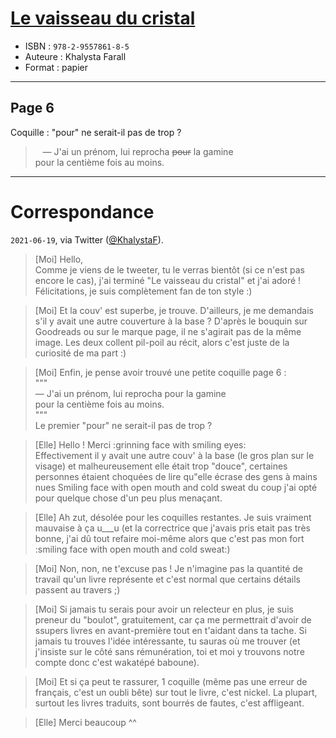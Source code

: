 # [Le vaisseau du cristal](https://www.goodreads.com/book/show/30348105-le-vaisseau-du-cristal)
- ISBN : `978-2-9557861-8-5`
- Auteure : Khalysta Farall
- Format : papier

---

## Page 6

Coquille : "pour" ne serait-il pas de trop ?

> &nbsp;&nbsp; &mdash; J'ai un prénom, lui reprocha ~~pour~~ la gamine<br>
> pour la centième fois au moins.

---

# Correspondance

`2021-06-19`, via Twitter ([@KhalystaF](https://twitter.com/KhalystaF)).

> [Moi] Hello,<br>
> Comme je viens de le tweeter, tu le verras bientôt (si ce n'est pas encore le cas), j'ai terminé "Le vaisseau du cristal" et j'ai adoré ! Félicitations, je suis complètement fan de ton style :)

> [Moi] Et la couv' est superbe, je trouve. D'ailleurs, je me demandais s'il y avait une autre couverture à la base ? D'après le bouquin sur Goodreads ou sur le marque page, il ne s'agirait pas de la même image. Les deux collent pil-poil au récit, alors c'est juste de la curiosité de ma part :)

> [Moi] Enfin, je pense avoir trouvé une petite coquille page 6 :<br>
> """<br>
>  — J'ai un prénom, lui reprocha pour la gamine<br>
> pour la centième fois au moins.<br>
> """<br>
> Le premier "pour" ne serait-il pas de trop ?

> [Elle] Hello ! Merci :grinning face with smiling eyes:<br>
> Effectivement il y avait une autre couv' à la base (le gros plan sur le visage) et malheureusement elle était trop "douce", certaines personnes étaient choquées de lire qu"elle écrase des gens à mains nues Smiling face with open mouth and cold sweat du coup j'ai opté pour quelque chose d'un peu plus menaçant.

> [Elle] Ah zut, désolée pour les coquilles restantes. Je suis vraiment mauvaise à ça u\_\_\_u (et la correctrice que j'avais pris etait pas très bonne, j'ai dû tout refaire moi-même alors que c'est pas mon fort :smiling face with open mouth and cold sweat:)

> [Moi] Non, non, ne t'excuse pas ! Je n'imagine pas la quantité de travail qu'un livre représente et c'est normal que certains détails passent au travers ;)

> [Moi] Si jamais tu serais pour avoir un relecteur en plus, je suis preneur du "boulot", gratuitement, car ça me permettrait d'avoir de ssupers livres en avant-première tout en t'aidant dans ta tache. Si jamais tu trouves l'idée intéressante, tu sauras où me trouver (et j'insiste sur le côté sans rémunération, toi et moi y trouvons notre compte donc c'est wakatépé baboune).

> [Moi] Et si ça peut te rassurer, 1 coquille (même pas une erreur de français, c'est un oubli bête) sur tout le livre, c'est nickel. La plupart, surtout les livres traduits, sont bourrés de fautes, c'est affligeant.

> [Elle] Merci beaucoup ^^